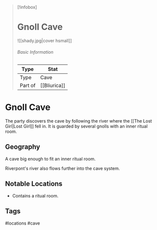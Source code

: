 > [!infobox]
> # Gnoll Cave
> ![[shady.jpg|cover hsmall]]
> ###### Basic Information
> | Type | Stat |
> | ---- | ---- |
> | Type| Cave |
> | Part of | [[Bliurica]] |

# Gnoll Cave
The party discovers the cave by following the river where the [[The Lost Girl|Lost Girl]] fell in. It is guarded by several gnolls with an inner ritual room.

## Geography
A cave big enough to fit  an inner ritual room.

Riverpont's river also flows further into the cave system.

##  Notable Locations
- Contains a ritual room.

## Tags
#locations #cave